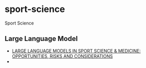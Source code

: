 # sport-science

Sport Science

## Large Language Model

* [LARGE LANGUAGE MODELS IN SPORT SCIENCE & MEDICINE: OPPORTUNITIES, RISKS AND CONSIDERATIONS](https://arxiv.org/pdf/2305.03851)
* 
